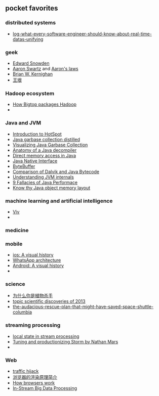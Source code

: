 ## pocket favorites


### distributed systems

* [log-what-every-software-engineer-should-know-about-real-time-datas-unifying](http://engineering.linkedin.com/distributed-systems/log-what-every-software-engineer-should-know-about-real-time-datas-unifying])

### geek

* [Edward Snowden](http://www.wired.com/2014/08/edward-snowden#ch-1)
* [Aaron Swartz](http://coolshell.cn/articles/11928.html) and [Aaron's laws](http://blip.tv/lessig/aaron-s-laws-law-and-justice-in-a-digital-age-6535852)
* [Brian W. Kernighan](http://www.ituring.com.cn/article/1592)
* [王垠](http://news.cnblogs.com/n/157058/)

### Hadoop ecosystem

* [How Bigtop packages Hadoop](http://jayunit100.blogspot.com/2014/04/how-bigtop-packages-hadoop.html)
* 

### Java and JVM

* [Introduction to HotSpot](http://www.infoq.com/articles/Introduction-to-HotSpot)
* [Java garbase collection distilled](http://mechanical-sympathy.blogspot.fr/2013/07/java-garbage-collection-distilled.html)
* [Visualizing Java Garbase Collection](http://www.infoq.com/articles/Visualizing-Java-Garbage-Collection)
* [Anatomy of a Java decompiler](http://www.javacodegeeks.com/2013/12/anatomy-of-a-java-decompiler.html)
* [Direct memory access in Java](http://highlyscalable.wordpress.com/2012/02/02/direct-memory-access-in-java/)
* [Java Native Interface](http://www.ibm.com/developerworks/library/j-jni/)
* [ByteBuffer](http://mindprod.com/jgloss/bytebuffer.html)
* [Comparison of Dalvik and Java Bytecode](http://forensics.spreitzenbarth.de/2012/08/27/comparison-of-dalvik-and-java-bytecode/)
* [Understanding JVM internals](http://www.cubrid.org/blog/dev-platform/understanding-jvm-internals)
* [9 Fallacies of Java Performace](http://www.infoq.com/articles/9_Fallacies_Java_Performance)
* [Know thy Java object memory layout](http://psy-lob-saw.blogspot.co.uk/2013/05/know-thy-java-object-memory-layout.html)

### machine learning and artificial intelligence

* [Viv](http://www.wired.com/2014/08/viv)
* 

### medicine



### mobile

* [ios: A visual history](http://www.theverge.com/2011/12/13/2612736/ios-history-iphone-ipad)
* [WhatsApp architecture](http://highscalability.com/blog/2014/2/26/the-whatsapp-architecture-facebook-bought-for-19-billion.html)
* [Android: A visual history](http://www.theverge.com/2011/12/7/2585779/android-history)
* 

### science

* [为什么你是植物杀手](http://songshuhui.net/archives/90202)
* [topic scientific discoveries of 2013](http://www.wired.com/2013/12/top-scientific-discoveries-2013/?cid=co15984604)
* [the-audacious-rescue-plan-that-might-have-saved-space-shuttle-columbia](http://arstechnica.com/science/2014/02/the-audacious-rescue-plan-that-might-have-saved-space-shuttle-columbia/)

### streaming processing

* [local state in stream processing](http://radar.oreilly.com/2014/07/why-local-state-is-a-fundamental-primitive-in-stream-processing.html)
* [Tuning and productionizing Storm by Nathan Mars](http://demo.ooyala.com/player.html?width=640&height=360&embedCode=Q1eXg5NzpKqUUzBm5WTIb6bXuiWHrRMi&videoPcode=9waHc6zKpbJKt9byfS7l4O4sn7Qn)
* 

### Web

* [traffic hijack](http://fex.baidu.com/blog/2014/04/traffic-hijack/)
* [浏览器的渲染原理简介](http://coolshell.cn/articles/9666.html)
* [How browsers work](http://taligarsiel.com/Projects/howbrowserswork1.htm)
* [In-Stream Big Data Processing](http://highlyscalable.wordpress.com/2013/08/20/in-stream-big-data-processing/)


